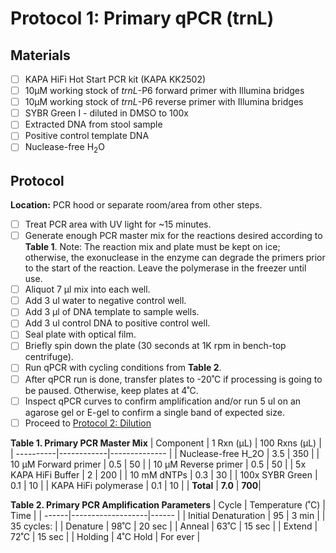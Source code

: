 # Protocol 1: Primary qPCR (trnL)

## Materials
- [ ] KAPA HiFi Hot Start PCR kit (KAPA KK2502)
- [ ] 10µM working stock of *trnL*-P6 forward primer with Illumina bridges 
- [ ] 10µM working stock of *trnL*-P6 reverse primer with Illumina bridges
- [ ] SYBR Green I - diluted in DMSO to 100x
- [ ] Extracted DNA from stool sample 
- [ ] Positive control template DNA
- [ ] Nuclease-free H<sub>2</sub>O

## Protocol
**Location:** PCR hood or separate room/area from other steps.
- [ ] Treat PCR area with UV light for ~15 minutes.
- [ ] Generate enough PCR master mix for the reactions desired according to **Table 1**. Note: The reaction mix and plate must be kept on ice; otherwise, the exonuclease in the enzyme can degrade the primers prior to the start of the reaction. Leave the polymerase in the freezer until use.
- [ ] Aliquot 7 µl mix into each well.
- [ ] Add 3 ul water to negative control well.
- [ ] Add 3 µl of DNA template to sample wells.
- [ ] Add 3 ul control DNA to positive control well.
- [ ] Seal plate with optical film.
- [ ] Briefly spin down the plate (30 seconds at 1K rpm in bench-top centrifuge).  
- [ ] Run qPCR with cycling conditions from **Table 2**.
- [ ] After qPCR run is done, transfer plates to -20˚C if processing is going to be paused.  Otherwise, keep plates at 4˚C.  
- [ ] Inspect qPCR curves to confirm amplification and/or run 5 ul on an agarose gel or E-gel to confirm a single band of expected size.
- [ ] Proceed to [Protocol 2: 
Dilution](https://github.com/bpetrone/trnL-pipeline/edit/master/protocol/2_dilution.md)

**Table 1. Primary PCR Master Mix**
| Component	| 1 Rxn (µL) | 100 Rxns (µL) |
| ----------|------------|-------------- |
| Nuclease-free H_2O	| 3.5 | 350 |
| 10 µM Forward primer	| 0.5	| 50 |
| 10 µM Reverse primer	| 0.5	| 50 |
| 5x KAPA HiFi Buffer	| 2	| 200 |
| 10 mM dNTPs	| 0.3 |	30 |
| 100x SYBR Green	| 0.1	| 10 |
| KAPA HiFi polymerase	| 0.1	| 10 |
| **Total**	| **7.0**	| **700**|

**Table 2. Primary PCR Amplification Parameters**
| Cycle |	Temperature (˚C)  | Time |
| ------|-------------------|------ |
| Initial Denaturation   |	95	| 3 min |
| 35 cycles: |
| Denature | 98˚C | 20 sec |
| Anneal | 63˚C	| 15 sec |
| Extend | 72˚C | 15 sec |
| Holding	| 4˚C	Hold | For ever |
